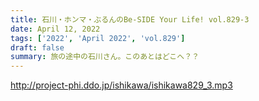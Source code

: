 ```yaml
---
title: 石川・ホンマ・ぶるんのBe-SIDE Your Life! vol.829-3
date: April 12, 2022
tags: ['2022', 'April 2022', 'vol.829']
draft: false
summary: 旅の途中の石川さん。このあとはどこへ？？
---
```


http://project-phi.ddo.jp/ishikawa/ishikawa829_3.mp3
